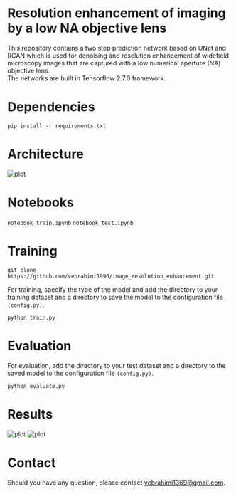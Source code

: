 # Resolution enhancement of imaging by a low NA objective lens

This repository contains a two step prediction network based on UNet and RCAN which is used for denoising and resolution enhancement of widefield microscopy images that are captured with a low numerical aperture (NA) objective lens.   
The networks are built in Tensorflow 2.7.0 framework.

# Dependencies
```
pip install -r requirements.txt
```
# Architecture
![plot]()

# Notebooks
```notebook_train.ipynb```
```notebook_test.ipynb```

# Training
```
git clone https://github.com/vebrahimi1990/image_resolution_enhancement.git
```

For training, specify the type of the model and add the directory to your training dataset and a directory to save the model to the configuration file ```(config.py)```.

```
python train.py
``` 


# Evaluation
For evaluation, add the directory to your test dataset and a directory to the saved model to the configuration file ```(config.py)```.
 
```
python evaluate.py
```

# Results
![plot](https://github.com/vebrahimi1990/image_resolution_enhancement/blob/master/image_files/result_synthetic.png)
![plot](https://github.com/vebrahimi1990/image_resolution_enhancement/blob/master/image_files/result_cmos.png)

# Contact
Should you have any question, please contact vebrahimi1369@gmail.com. 
